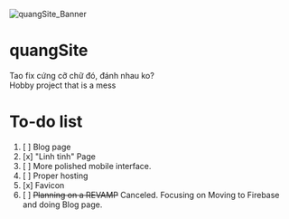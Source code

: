 ![quangSite_Banner](https://user-images.githubusercontent.com/68984861/212021281-318a0a44-f46d-4f51-b871-85175c3ce504.svg)
# quangSite
Tao fix cứng cỡ chữ đó, đánh nhau ko?\
Hobby project that is a mess
# To-do list
1. [ ] Blog page
2. [x] "Linh tinh" Page
3. [ ] More polished mobile interface.
4. [ ] Proper hosting
5. [x] Favicon
6. [ ] ~~Planning on a REVAMP~~ Canceled. Focusing on Moving to Firebase and doing Blog page.
